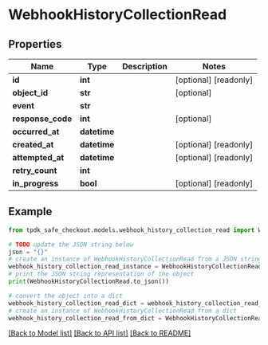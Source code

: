 # WebhookHistoryCollectionRead



## Properties

Name | Type | Description | Notes
------------ | ------------- | ------------- | -------------
**id** | **int** |  | [optional] [readonly] 
**object_id** | **str** |  | [optional] 
**event** | **str** |  | 
**response_code** | **int** |  | [optional] 
**occurred_at** | **datetime** |  | 
**created_at** | **datetime** |  | [optional] [readonly] 
**attempted_at** | **datetime** |  | [optional] [readonly] 
**retry_count** | **int** |  | 
**in_progress** | **bool** |  | [optional] [readonly] 

## Example

```python
from tpdk_safe_checkout.models.webhook_history_collection_read import WebhookHistoryCollectionRead

# TODO update the JSON string below
json = "{}"
# create an instance of WebhookHistoryCollectionRead from a JSON string
webhook_history_collection_read_instance = WebhookHistoryCollectionRead.from_json(json)
# print the JSON string representation of the object
print(WebhookHistoryCollectionRead.to_json())

# convert the object into a dict
webhook_history_collection_read_dict = webhook_history_collection_read_instance.to_dict()
# create an instance of WebhookHistoryCollectionRead from a dict
webhook_history_collection_read_from_dict = WebhookHistoryCollectionRead.from_dict(webhook_history_collection_read_dict)
```
[[Back to Model list]](../README.md#documentation-for-models) [[Back to API list]](../README.md#documentation-for-api-endpoints) [[Back to README]](../README.md)


